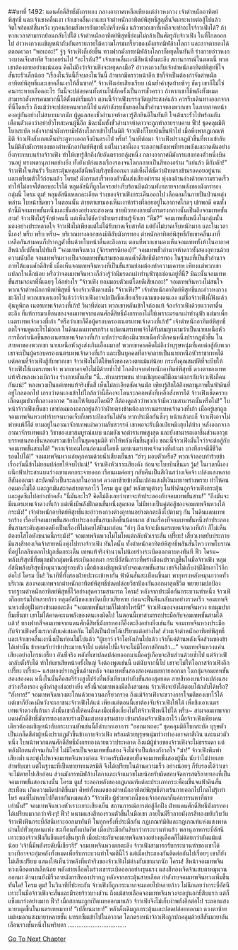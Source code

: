 ##บทที่ 1492: แดนศักดิ์สิทธิ์มังกรทอง
กลางอากาศเหลือเพียงแต่อ๋าวหงกวง เจ้าตำหนักอาทิตย์พิสุทธิ์ และเจ้าเขาคลื่นเงา
เจ้าเขาคลื่นเงาและเจ้าตำหนักอาทิตย์พิสุทธิ์สูญสิ้นจิตกระหายต่อสู้ไปแล้ว จิตใจท้อแท้สิ้นหวัง
ทุกคนล้อมสังหารยังตายไปครึ่งหนึ่ง แล้วพวกเขาที่เหลือจะทำอะไรจ้าวเฟิงได้?
ถ้าหากเวลาสามารถย้อนกลับไปได้ เจ้าตำหนักอาทิตย์พิสุทธิ์ย่อมไม่กล้าเป็นศัตรูกับจ้าวเฟิง
ในที่ไกลออกไป อ๋าวหงกวงเผชิญหน้ากับอันตรายภายใต้ความโกรธเกรี้ยวของมังกรทมิฬล้างโลกา และอาจตายลงได้ตลอดเวลา
“พอเถอะ!”
จู่ๆ จ้าวเฟิงก็เอ่ยขึ้น
ทางฟากมังกรทมิฬล้างโลกาก็หยุดในทันที ร่างกายอ๋าวหงกวงบาดเจ็บสาหัส รีบถอยร่นไป
“อะไรกัน?”
เจ้าเขาคลื่นเงามีสีหน้าตื่นตะลึง
สถานการณ์ในตอนนี้ พวกเขาต้องตายอย่างแน่นอน คิดไม่ถึงว่าจ้าวเฟิงจะหยุดลงมือ?
อ๋าวหงกวงกับเจ้าตำหนักอาทิตย์พิสุทธิ์ใจสั่นระรัวเล็กน้อย
“เรื่องในวันนี้ก็จบลงในวันนี้ ถ้าหากมีคราวหน้าอีก ข้าก็จำเป็นต้องกำจัดตำหนักอาทิตย์พิสุทธิ์และเขาคลื่นเงาให้สิ้นซาก!”
จ้าวเฟิงเอ่ยเสียงเรียบ เน้นย้ำคำสุดท้ายช้าๆ ชัดๆ
เขาก็ไม่ใช่คนกระหายเลือดอะไร วันนี้จะปล่อยคนทั้งสามไปสักครั้งเป็นการชั่วคราว
ถ้าหากเขาใช้พลังทั้งหมด สามารถสังหารคนพวกนี้ได้ตั้งแต่เริ่มแล้ว
ตอนนี้จ้าวเฟิงบรรลุวัตถุประสงค์แล้ว ควรรีบเดินทางออกจากที่นี่โดยเร็ว
ถึงแม้ว่าจะปล่อยคนพวกนี้ไป แต่กำลังรบชั้นยอดในขั้วอำนาจของพวกเขา ในภายภาคหน้าคงอยู่กันอย่างไม่สบายมากนัก
ผู้ดูแลสองขั้วอำนาจห้าดาวรู้สึกยินดีในทันที ใจเต้นระรัวไปพร้อมกัน เตือนตัวเองว่าอย่ายั่วโทสะคนผู้นี้อีก มิฉะนั้นทั้งขั้วอำนาจห้าดาวจะถูกทำลายราบคาบ
ฟิ้ว!
ชุดคลุมมิติโบกสะบัด หลังจากนำมังกรทมิฬล้างโลกาเข้าไปในมิติ จ้าวเฟิงก็โบยบินขึ้นฟ้าไป
เมื่อพึ่งพากฎเกณฑ์มิติ จ้าวเฟิงสังเกตเห็นประตูทางออกจึงบินตรงไป
พรึ่บ!
วินาทีต่อมา จ้าวเฟิงปรากฏตัวขึ้นที่ทางเข้าลับในมิติลับมังกรทองของตำหนักอาทิตย์พิสุทธิ์
แต่ในเวลานี้เอง ระลอกพลังเทพที่ทรงพลังและกดดันอย่างยิ่งกระทบบนร่างจ้าวเฟิง ทำให้เขารู้สึกถึงภัยอันตรายกลุ่มหนึ่ง
กลางอากาศมีมังกรแสงทองตัวหนึ่งบินวนอยู่ ทรงพลานุภาพอย่างยิ่ง ทั้งยังเปล่งแสงเรืองรองจนโลกกลายเป็นสีทองอร่าม
“แย่แล้ว มีกับดัก!”
จ้าวเฟิงใจเต้นรัว รีบกระตุ้นหลุมอัสนีพลังบริสุทธิ์ออกมา
แต่เห็นได้ชัดว่าฝ่ายตรงข้ามรอคอยอยู่นาน และเตรียมตัวไว้ก่อนแล้ว
โครม!
มังกรแสงริ้วทองตัวนั้นส่งเสียงคำราม พุ่งลงด้านล่างด้วยความรวดเร็ว ทำให้ไม่อาจโต้ตอบอะไรได้
หลุมอัสนีที่ถูกโคจรอย่างรีบร้อนบิดม้วนพังทลายจากพลังของมังกรทองกลุ่มนี้
โครม ตูม!
หลุมอัสนีแหลกละเอียด ร่างของจ้าวเฟิงกระเด็นออกไป เลือดลมในกายปั่นป่วนพลุ่งพล่าน ใบหน้าซีดขาว
ในตอนนั้น สายตาเขามองเห็นเงาห้าร่างที่ลอยอยู่ในอากาศไกลๆ เข้าพอดี
คนทั้งห้านี้มีจอมเทพขั้นหนึ่งและขั้นสองอย่างละสองคน ชายผิวทองลายมังกรตรงกลางนั้นเป็นถึงจอมเทพขั้นสาม!
จ้าวเฟิงไม่รู้จักห้าคนนี้ แต่เห็นได้ชัดว่าฝ่ายตรงข้ามรู้จักเขา
“หืม?”
จอมเทพขั้นหนึ่งในกลุ่มนั้นมองอย่างประหลาดใจ
จ้าวเฟิงไม่เพียงแต่ไม่ได้รับบาดเจ็บสาหัส แต่ยังไม่บาดเจ็บหนักมาก
และในเวลานี้เอง!
พรึ่บ พรึ่บ พรึ่บ~
บริเวณทางออกของมิติลับมังกรทอง ตำหนักอาทิตย์พิสุทธิ์กับเขาคลื่นเงาที่เหลือกันสามคนก็ปรากฏตัวขึ้นด้วยใบหน้าตื่นตะลึงลาน
ตอนที่พวกเขามองเห็นจอมเทพทั้งห้าในอากาศ สีหน้าก็เปลี่ยนไปทันที
“จอมเทพจินหวง (จักรพรรดิทอง)!”
จอมเทพขั้วอำนาจห้าดาวทั้งสองอุทานด้วยความนับถือ
จอมเทพจินหวงเป็นจอมเทพขั้นสามของแดนศักดิ์สิทธิ์มังกรทอง
ในฐานะที่เป็นขั้วอำนาจภายใต้แดนศักดิ์สิทธิ์ เมื่อเห็นจอมเทพจินหวงที่เป็นขั้นสามย่อมต้องทำความเคารพ
เพียงแต่พวกเขาแปลกใจเล็กน้อย หรือว่าจอมเทพจินหวงก็ล่วงรู้ว่ามีมรดกเผ่าทำนุฟ้าซุกซ่อนอยู่ที่นี่? มิฉะนั้นจอมเทพขั้นสามจะมาที่นี่เฉยๆ ได้อย่างไร
“จ้าวเฟิง ยอมมอบตัวแต่โดยดีเสียเถอะ!”
จอมเทพจินหวงไม่สนใจพวกเจ้าตำหนักอาทิตย์พิสุทธิ์ จ้องจ้าวเฟิงตาเขม็ง
“จ้าวเฟิง?”
เจ้าตำหนักอาทิตย์พิสุทธิ์และอ๋าวหงกวงชะงักไป
พวกเขาเดาเอาไว้แล้วว่าจ้าวเฟิงอาจปกปิดชื่อเสียงเรียงนามของตนเอง แต่ชื่อจ้าวเฟิงนี้ฟังแล้วคุ้นหูพิกล
เนตรเทพเจ้าดวงที่เก้า!
วินาทีต่อมา พวกเขาพลันเข้าใจถ่องแท้ จ้องจ้าวเฟิงด้วยแววตาตื่นตะลึง
ที่แท้การมาเยือนของจอมเทพจากแดนศักดิ์สิทธิ์มังกรทองไม่ใช่เพราะมรดกเผ่าทำนุฟ้า แต่มาเพื่อเนตรเทพเจ้าดวงที่เก้า
“หรือว่าเขาก็คือผู้ครอบครองเนตรเทพเจ้าดวงที่เก้า!”
เจ้าตำหนักอาทิตย์พิสุทธิ์ตกใจจนพูดอะไรไม่ออก
ในดินแดนเทพรกร้าง แปดเนตรเทพเจ้าได้รับสมญานามว่าเป็นนายเหนือหัว
การถือกำเนิดขึ้นของเนตรเทพเจ้าดวงที่เก้า แปลว่าจะต้องมีนายเหนือหัวอีกคนหนึ่งปรากฏตัวขึ้น
ในสายตาของพวกเขา นายเหนือหัวสูงส่งเกินเอื้อมมาก!
พวกเขาคาดคิดไม่ถึงว่าบุรุษหนุ่มที่เคยต่อสู้กับพวกเขาจะเป็นผู้ครอบครองเนตรเทพเจ้าดวงที่เก้า และเป็นบุคคลที่อาจกลายเป็นนายเหนือหัวราชาเทพได้
แต่ตอนที่จ้าวเฟิงสู้กับพวกเขา จ้าวเฟิงไม่ได้ใช้พลังของดวงตาแม้แต่น้อย
กระทั่งคุณสมบัติที่จะบีบให้จ้าวเฟิงใช้เนตรเทพเจ้า พวกเขาอาจยังไม่มีด้วยซ้ำไป
ไกลลิบจากตำหนักอาทิตย์พิสุทธิ์ ดวงตาของเทพแท้จริงหลงหวงเบิกว้าง ร่างกายสั่นเทิ้ม
“นี่...ท่านบรรพชน ท่านเชิญยอดฝีมือมาต่อกรกับจ้าวเฟิงกี่คนกันแน่!”
หลงหวงเป็นแค่เทพแท้จริงขั้นสี่ เห็นไม่ละเอียดชัดเจนนัก เพียงรู้สึกได้ถึงพลานุภาพในฟ้าดินที่อยู่ไกลออกไป เกรงว่าตนเองเข้าไปใกล้กว่านี้ก็คงจะโดนระลอกพลังที่เหลือสังหารได้
จ้าวเฟิงเช็ดคราบเลือดมุมปากที่กลางอากาศ
“ยอมให้จับแต่โดยดี? ก็ต้องดูแล้วว่าพวกเจ้ามีความสามารถนั้นหรือไม่!”
ใบหน้าจ้าวเฟิงเย็นชา เขาย่อมมองออกอยู่แล้วว่าฝ่ายตรงข้ามต้องการเนตรเทพเจ้าดวงที่เก้า
เมื่อครู่เขาถูกจอมเทพจินหวงทำร้ายจนบาดเจ็บก็เพราะป้องกันไม่ทัน หากประมือกันซึ่งๆ หน้าแล้วละก็ จ้าวเฟิงอาจไม่พ่ายแพ้ก็ได้
ยามอยู่ในอาณาจักรเทพเผ่าความลับสวรรค์ เขาพอจะรับมือเป่ยหมิงฮุยได้บ้าง
หลังออกจากอาณาจักรเทพแล้ว วิชาของเขาสมบูรณ์แบบ แถมยังเจอตำราเทพสูงสุด และยังสามารถเอาชิ้นส่วนอาวุธบรรพชนสองชิ้นหลอมรวมเข้าไปในชุดคลุมมิติ ทำให้พลังเพิ่มขึ้นสูงยิ่ง
ขณะนี้จ้าวเฟิงมั่นใจว่าจะต่อสู้กับจอมเทพขั้นสามได้!
“หากเจ้ายอมโอนอ่อนแต่โดยดี มอบเนตรเทพเจ้าดวงที่เก้ามา บางทีอาจมีมีชีวิตรอดไปได้!”
จอมเทพจินหวงเอ่ยคุกคามด้วยน้ำเสียงเย็นชา
“ฮ่าๆ มอบตัวหรือ? พวกเจ้าลอบทำร้ายข้า เรื่องวันนี้ข้าไม่ยอมปล่อยให้จบไปแน่!”
จ้าวเฟิงหัวเราะเสียงดัง ก่อนจะโบยบินขึ้นมา
วู้ม!
ในเวลานี้เอง ผนึกฟ้าประสานบนร่างเขาแตกกระจายออก
เรือนผมค่อยๆ กลับคืนเป็นสีเงินสว่างเจิดจ้า เปล่งแสงหลากสีสันออกมา สะบัดพลิ้วเป็นระลอกในอากาศ
ดวงตาซ้ายข้างนั้นเปล่งแสงสีเงินมายาพร่างพราย ทำให้คนอดมองไม่ได้ และถูกมันสะกดสายตาเอาไว้
โครม ตูม ตูม!
พลังธาตุต่างๆ ในฟ้าดินถูกจ้าวเฟิงกระตุ้นและดูดซึมไปอย่างบ้าคลั่ง
“นี่มันอะไร? คิดไม่ถึงเลยว่าเขาจะท้าประลองกับจอมเทพขั้นสาม!”
“ถึงมันจะมีเนตรเทพเจ้าดวงที่เก้า แต่เพิ่งมีพลังฝึกตนขั้นหนึ่งสุดยอด ไม่มีทางเป็นคู่ต่อสู้ของจอมเทพจินหวงได้กระมัง!”
เจ้าตำหนักอาทิตย์พิสุทธิ์และอ๋าวหงกวงต่างอุทานอย่างตกตะลึงไปตามๆ กัน
ในดินแดนเทพรกร้าง เรื่องที่จอมเทพขั้นสองท้าประลองขั้นสามเกิดขึ้นน้อยมาก ส่วนเรื่องที่จอมเทพขั้นหนึ่งท้าประลองขั้นสามระดับสุดยอดยิ่งเป็นเรื่องที่ไม่เคยได้ยินมาก่อน
“ฮ่าๆ ถึงเจ้าจะมีเนตรเทพเจ้าดวงที่เก้า ก็ไม่เห็นต้องยโสโอหังขนาดนี้กระมัง!”
จอมเทพจินหวงไม่โมโหแต่กลับหัวเราะลั่น
เปรี๊ยะ!
เสี้ยวเงาขยับประกาย มีแสงสีทองเจิดจ้าสายหนึ่งพุ่งไปทางจ้าวเฟิง
ทันใดนั้น ทั้งตำหนักอาทิตย์พิสุทธิ์พลันสั่นไหว เทพโบราณที่อยู่ไกลลิบออกไปถูกซัดกระเด็น เทพแท้จริงจำนวนไม่น้อยร่างระเบิดออกตายลงทันที
ฟิ้ว โครม~
พลังบริสุทธิ์ที่ขมุกขมัวกลุ่มหนึ่งระเบิดออกมา กระบี่อัสนีเทวะที่พร่าเลือนปรากฏขึ้นในมือจ้าวเฟิง หลุมอัสนีพลังบริสุทธิ์หมุนวนอยู่รอบตัว
เมื่อต้องเผชิญหน้ากับจอมเทพขั้นสาม เขาจึงไม่เก็บงำฝีมือเอาไว้อีกต่อไป
โครม บึ้ม!
วินาทีที่ทั้งสองฝ่ายปะทะเข้าหากัน ฟ้าดินสั่นสะเทือนขึ้นมา พายุทรงพลังหมุนกวาดทั่วบริเวณ
สองจอมเทพจากตำหนักอาทิตย์พิสุทธิ์ปลดปล่อยวิชาป้องกันออกมาสุดชีวิต พยายามปกป้องรากฐานตำหนักอาทิตย์พิสุทธิ์ไว้อย่างสุดความสามารถ
โครม!
หลังจากประมือกันกระบวนท่าหนึ่ง จ้าวเฟิงก็ถอยร่นไปหลายก้าว
หลุมอัสนีของเขาบิดเบี้ยวเสียหาย ก่อนจะฟื้นคืนกลับมาอย่างรวดเร็ว
จอมเทพจินหวงที่อยู่ฝั่งตรงข้ามตกตะลึง
“จอมเทพขั้นสามก็ไม่เท่าไหร่นี่!”
จ้าวเฟิงมองจอมเทพจินหวง ยกมุมปากยิ้มเย็นชา
เขาไม่ได้คาดคะเนพลังของตนเองผิดไป ในตอนนี้เขาสามารถประมือกับจอมเทพขั้นสามได้แล้ว!
ทางฟากสี่จอมเทพจากแดนศักดิ์สิทธิ์มังกรทองก็อึ้งตะลึงอย่างยิ่งเช่นกัน
จอมเทพจินหวงประมือกับจ้าวเฟิงครั้งแรกกลับแค่เสมอกัน ไม่ได้เป็นฝ่ายได้เปรียบแต่อย่างใด!
ส่วนเจ้าตำหนักอาทิตย์พิสุทธิ์และเจ้าเขาคลื่นเงานิ่งเป็นท่อนไม้ไปแล้ว
“ผู้เยาว์ เจ้าโอหังเกินไปแล้ว เจ้าก็แค่ต้านพลังเจ็ดส่วนของข้าได้เท่านั้น ข้ายอมรับว่าข้าประมาทเจ้าไป แต่ต่อไปนี้เจ้าจะไม่มีโอกาสอีกแล้ว…”
จอมเทพจินหวงแค่นเสียงอย่างโกรธเกรี้ยว
อันที่จริง พลังที่เขาปลดปล่อยออกมาเมื่อครู่เกือบจะสิบส่วนด้วยซ้ำไป แต่จ้าวเฟิงกลับตั้งรับได้ ทำให้เขาเสียหน้าครั้งใหญ่ จึงต้องพูดเช่นนี้
แต่นับจากนี้ไป เขาจะไม่ให้โอกาสจ้าวเฟิงอีก
เปรี๊ยะ เปรี๊ยะ~
แสงทองปรากฏขึ้นด้านหลัง จอมเทพขั้นสองสองคนเผยกายออกมา
ในกลุ่มจอมเทพขั้นสองสองคน หนึ่งในนั้นคือสตรีร่างสูงโปร่งที่พลังเทียบเท่ากับขั้นสองสุดยอด ลายสีทองบนร่างเปล่งแสงสว่างเรืองรอง ดูล้ำค่าสูงส่งอย่างยิ่ง
ครั้งนี้จอมเทพลงมือถึงสามคน จ้าวเฟิงจะยังได้ตอบโต้กลับได้หรือ?
“สังหาร!”
จอมเทพจินหวงตะโกนด้วยความเกรี้ยวกราด
ถึงแม้จ้าวเฟิงจะขวางการโจมตีของเขาไว้ได้ แต่เขาก็ยังคงมีหวังจะเอาชนะจ้าวเฟิงได้แน่
เพียงแต่ตอนนี้เขาต้องจับจ้าวเฟิงให้ได้ เพื่อชิงเอาเนตรเทพเจ้าดวงที่เก้ามา
ดังนั้นเขาถึงให้คนอื่นลงมือเพื่อเลี่ยงไม่ให้จ้าวเฟิงหนีไปได้
พรึ่บ~
สามจอมเทพจากแดนศักดิ์สิทธิ์มังกรทองกลายร่างเป็นแสงทองสามสาย เข้ามาล้อมจ้าวเฟิงเอาไว้
เมื่อจ้าวเฟิงเพียงคนเดียวต้องเผชิญหน้ากับกระบวนทัพเช่นนี้ก็ลำบากเอาการ
“ออกมาเถอะ”
ชุดคลุมมิติโบกสะบัด บุรุษตัวเป็นเกล็ดสีดำผู้หนึ่งปรากฏตัวขึ้นข้างกายจ้าวเฟิง พร้อมด้วยบุรุษหนุ่มท่วงท่าองอาจตาสีเงิน และแมวตัวหนึ่ง
ใบหน้าพวกแดนศักดิ์สิทธิ์มังกรทองฉายแววประหลาด
ถึงแม้ผู้ช่วยของจ้าวเฟิงจะไม่ธรรมดา แต่พลังฝึกตนต่ำจนเกินไป ไม่มีใครเป็นจอมเทพขั้นสอง จึงไม่จำเป็นต้องกังวลใจ
“ฆ่า!”
จ้าวเฟิงพึมพำเสียงต่ำ และพุ่งไปหาจอมเทพจินหวงก่อน
จ้าวคงรับผิดชอบยื้อจอมเทพขั้นสองผู้นั้น นับว่าไม่ง่ายเลยสำหรับเขา แต่ในฐานะที่เป็นทายาทเนตรมิติ จึงได้เปรียบในด้านความเร็ว อย่างน้อยๆ ก็รับรองได้ว่าเขาจะไม่ตายไปเสียก่อน
ส่วนมังกรทมิฬล้างโลกาและเจ้าแมวขโมยน้อยรับผิดชอบจัดการสตรีลายทองที่เป็นจอมเทพขั้นสองนางนั้น
โครม ตูม!
ระลอกพลังของกฎเกณฑ์แต่ละประเภทกระเพื่อมขึ้นจนฟ้าดินสั่นสะเทือน เกิดความผิดปกติขึ้นมา
ศิษย์ทั้งหมดของตำหนักอาทิตย์พิสุทธิ์ต่างเร้นกายออกไปไกลไม่รู้เท่าไหร่ คนที่ไม่หลบไปก็ตายกันหมดแล้ว
“จ้าวเฟิง ผู้ช่วยพวกนี้ของเจ้าออกมาก็แค่การรนหาที่ตายเท่านั้น!”
จอมเทพจินหวงหัวเราะเยาะเสียงเย็น
สถานการณ์การต่อสู้อีกฝั่ง ฝ่ายแดนศักดิ์สิทธิ์มังกรทองได้เปรียบมากกว่าจริงๆ!
ฟิ้ว!
หนามแสงสีทองรวมตัวขึ้นในมือเขา ภายในมีริ้วลายมังกรสีทองขยับวิบวับ
จ้าวเฟิงฟันกระบี่อัสนีเทวะออกมาทันที
ในทุกครั้งที่ประมือกัน กฎเกณฑ์มิติและกฎเกณฑ์แห่งแสงพาดผ่านไปทั่วทุกหนแห่ง สะเทือนทั้งแปดทิศ
เมื่อประมือกันสิบกว่ากระบวนท่าแล้ว พลานุภาพกระบี่อัสนีเทวะของจ้าวเฟิงก็แข็งแกร่งขึ้นทุกที เมื่อปะทะกับจอมเทพจินหวงอย่างดุเดือดก็ไม่ด้อยกว่ากันแม้แต่น้อย
‘เจ้านี่มีพลังระดับนี้เชียวรึ!’
จอมเทพจินหวงตกตะลึง
จ้าวเฟิงสามารถรับกระบวนท่าของเขาได้ บางทีอาจจะทุ่มพลังทั้งหมดเพื่อรับกระบวนท่าโจมตีนี้ไว้
แต่เมื่อประลองกันติดต่อกันไปเรื่อยๆ เขาก็ยังไม่เสียเปรียบ แสดงให้เห็นว่าพลังที่แท้จริงของจ้าวเฟิงไม่ต่างกับเขามากนัก
โครม!
สีหน้าจอมเทพจินหวงเดือดดาลเล็กน้อย พลังสายเลือดในร่างเขาระเบิดออกอย่างรุนแรง แสงสีทองเจิดจ้าแสบตาหมุนวนออกมา ด้านบนยังมีริ้วลายมังกรสีทองปรากฏ
หลังจากกระตุ้นสายเลือด กำลังรบจอมเทพจินหวงเพิ่มขึ้นทันใด!
โครม ตูม!
ในวินาทีที่ปะทะกัน จ้าวเฟิงก็ถูกกระแทกจนถอยไปหลายก้าว ไม่นึกเลยว่ากระบี่อัสนีเทวะในมือจ้าวเฟิงจะสั่นและมีรอยร้าวบางส่วน
ถึงแม้สายเลือดจอมเทพจินหวงจะอยู่นอกยี่สิบแรก แต่ก็แข็งแกร่งอย่างมาก
ฟิ้ว!
เมื่อสถานะถูกเปิดเผยออกมาแล้ว จ้าวเฟิงจึงไม่เก็บงำพลังอีกต่อไป ระลอกแสงมายาผุดขึ้นในเนตรเทพมายา!
“เปลี่ยนมายา!”
พลังดั้งเดิมถูกกระตุ้นและปลดปล่อยออกมา ดวงตาซ้ายแผ่หมอกแสงมายาหลายชั้น แทรกซึมเข้าไปในอากาศ
โลกตรงหน้าจ้าวเฟิงถูกปกคลุมด้วยสีสันมายาอันเลือนรางชั้นหนึ่งในพริบตา
.................................


[Go To Next Chapter]( ./349.md)